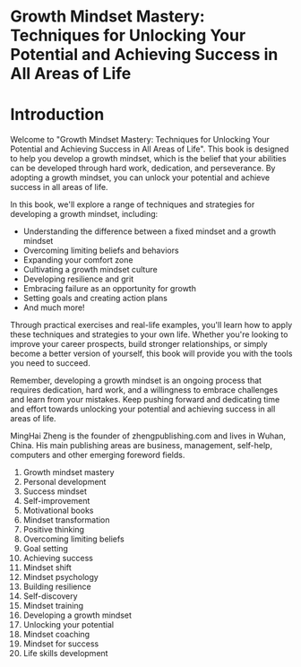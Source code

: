 # Growth Mindset Mastery: Techniques for Unlocking Your Potential and Achieving Success in All Areas of Life

# Introduction

Welcome to "Growth Mindset Mastery: Techniques for Unlocking Your Potential and Achieving Success in All Areas of Life". This book is designed to help you develop a growth mindset, which is the belief that your abilities can be developed through hard work, dedication, and perseverance. By adopting a growth mindset, you can unlock your potential and achieve success in all areas of life.

In this book, we'll explore a range of techniques and strategies for developing a growth mindset, including:

* Understanding the difference between a fixed mindset and a growth mindset
* Overcoming limiting beliefs and behaviors
* Expanding your comfort zone
* Cultivating a growth mindset culture
* Developing resilience and grit
* Embracing failure as an opportunity for growth
* Setting goals and creating action plans
* And much more!

Through practical exercises and real-life examples, you'll learn how to apply these techniques and strategies to your own life. Whether you're looking to improve your career prospects, build stronger relationships, or simply become a better version of yourself, this book will provide you with the tools you need to succeed.

Remember, developing a growth mindset is an ongoing process that requires dedication, hard work, and a willingness to embrace challenges and learn from your mistakes. Keep pushing forward and dedicating time and effort towards unlocking your potential and achieving success in all areas of life.

MingHai Zheng is the founder of zhengpublishing.com and lives in Wuhan, China. His main publishing areas are business, management, self-help, computers and other emerging foreword fields.



1. Growth mindset mastery
2. Personal development
3. Success mindset
4. Self-improvement
5. Motivational books
6. Mindset transformation
7. Positive thinking
8. Overcoming limiting beliefs
9. Goal setting
10. Achieving success
11. Mindset shift
12. Mindset psychology
13. Building resilience
14. Self-discovery
15. Mindset training
16. Developing a growth mindset
17. Unlocking your potential
18. Mindset coaching
19. Mindset for success
20. Life skills development

